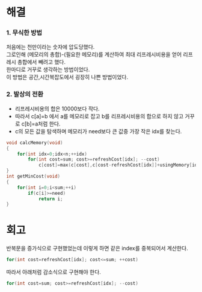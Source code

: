 # 해결
### 1. 무식한 방법

처음에는 천만이라는 숫자에 압도당했다.  
그로인해 (메모리의 총합)-(필요한 메모리)를 계산하여 최대 리프레시비용을 얻어 리프레시 총합에서 빼려고 했다.  
한마디로 거꾸로 생각하는 방법이었다.  
이 방법은 공간,시간복잡도에서 굉장히 나쁜 방법이었다.

### 2. 발상의 전환

- 리프레시비용의 합은 10000보다 작다.
- 따라서 c[a]=b 에서 a를 메모리로 잡고 b를 리프레시비용의 합으로 하지 않고 거꾸로 c[b]=a처럼 한다.
- c의 모든 값을 탐색하며 메모리가 need보다 큰 값중 가장 작은 idx를 찾는다.
```c++
void calcMemory(void)
{
    for(int idx=0;idx<n;++idx)
        for(int cost=sum; cost>=refreshCost[idx]; --cost)
            c[cost]=max(c[cost],c[cost-refreshCost[idx]]+usingMemory[idx]);
}
int getMinCost(void)
{
    for(int i=0;i<sum;++i)
        if(c[i]>=need)
            return i;
}
```

# 회고
반복문을 증가식으로 구현했었는데 이렇게 하면 같은 index를 중복되어서 계산한다.  
```c++
for(int cost=refreshCost[idx]; cost<=sum; ++cost)
```
따라서 아래처럼 감소식으로 구현해야 한다.
```c++
for(int cost=sum; cost>=refreshCost[idx]; --cost)
```

